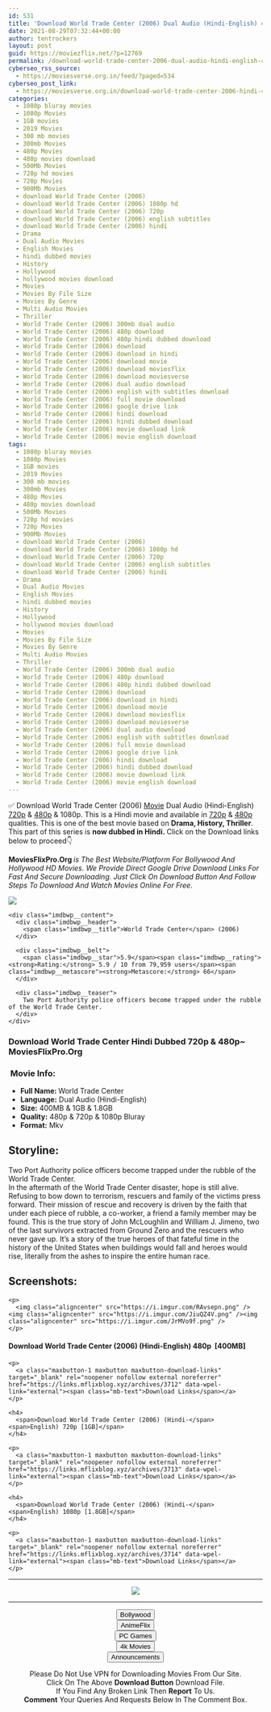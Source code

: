```yaml
---
id: 531
title: 'Download World Trade Center (2006) Dual Audio (Hindi-English) 480p [400MB] || 720p [900MB] || 1080p [1.8GB]'
date: 2021-08-29T07:32:44+00:00
author: tentrockers
layout: post
guid: https://moviezflix.net/?p=12769
permalink: /download-world-trade-center-2006-dual-audio-hindi-english-480p-400mb-720p-900mb-1080p-1-8gb/
cyberseo_rss_source:
  - https://moviesverse.org.in/feed/?paged=534
cyberseo_post_link:
  - https://moviesverse.org.in/download-world-trade-center-2006-hindi-480p-720p-1080p/
categories:
  - 1080p bluray movies
  - 1080p Movies
  - 1GB movies
  - 2019 Movies
  - 300 mb movies
  - 300mb Movies
  - 480p Movies
  - 480p movies download
  - 500Mb Movies
  - 720p hd movies
  - 720p Movies
  - 900Mb Movies
  - download World Trade Center (2006)
  - download World Trade Center (2006) 1080p hd
  - download World Trade Center (2006) 720p
  - download World Trade Center (2006) english subtitles
  - download World Trade Center (2006) hindi
  - Drama
  - Dual Audio Movies
  - English Movies
  - hindi dubbed movies
  - History
  - Hollywood
  - hollywood movies download
  - Movies
  - Movies By File Size
  - Movies By Genre
  - Multi Audio Movies
  - Thriller
  - World Trade Center (2006) 300mb dual audio
  - World Trade Center (2006) 480p download
  - World Trade Center (2006) 480p hindi dubbed download
  - World Trade Center (2006) download
  - World Trade Center (2006) download in hindi
  - World Trade Center (2006) download movie
  - World Trade Center (2006) download moviesflix
  - World Trade Center (2006) download moviesverse
  - World Trade Center (2006) dual audio download
  - World Trade Center (2006) english with subtitles download
  - World Trade Center (2006) full movie download
  - World Trade Center (2006) google drive link
  - World Trade Center (2006) hindi download
  - World Trade Center (2006) hindi dubbed download
  - World Trade Center (2006) movie download link
  - World Trade Center (2006) movie english download
tags:
  - 1080p bluray movies
  - 1080p Movies
  - 1GB movies
  - 2019 Movies
  - 300 mb movies
  - 300mb Movies
  - 480p Movies
  - 480p movies download
  - 500Mb Movies
  - 720p hd movies
  - 720p Movies
  - 900Mb Movies
  - download World Trade Center (2006)
  - download World Trade Center (2006) 1080p hd
  - download World Trade Center (2006) 720p
  - download World Trade Center (2006) english subtitles
  - download World Trade Center (2006) hindi
  - Drama
  - Dual Audio Movies
  - English Movies
  - hindi dubbed movies
  - History
  - Hollywood
  - hollywood movies download
  - Movies
  - Movies By File Size
  - Movies By Genre
  - Multi Audio Movies
  - Thriller
  - World Trade Center (2006) 300mb dual audio
  - World Trade Center (2006) 480p download
  - World Trade Center (2006) 480p hindi dubbed download
  - World Trade Center (2006) download
  - World Trade Center (2006) download in hindi
  - World Trade Center (2006) download movie
  - World Trade Center (2006) download moviesflix
  - World Trade Center (2006) download moviesverse
  - World Trade Center (2006) dual audio download
  - World Trade Center (2006) english with subtitles download
  - World Trade Center (2006) full movie download
  - World Trade Center (2006) google drive link
  - World Trade Center (2006) hindi download
  - World Trade Center (2006) hindi dubbed download
  - World Trade Center (2006) movie download link
  - World Trade Center (2006) movie english download
---
```

<div class="thecontent clearfix">
  <p>
    ✅ Download World Trade Center (2006) <a href="https://moviesverse.org.in/category/movies/" data-wpel-link="internal">Movie</a> Dual Audio (Hindi-English) <a href="https://moviesverse.org.in/720p-movies/" data-wpel-link="internal">720p</a>&nbsp;&&nbsp;<a href="https://moviesverse.org.in/480p-movies/" data-wpel-link="internal">480p</a> & 1080p. This is a Hindi movie and available in <a href="https://moviesverse.org.in/720p-movies/" data-wpel-link="internal">720p</a>&nbsp;&&nbsp;<a href="https://moviesverse.org.in/480p-movies/" data-wpel-link="internal">480p</a> qualities. This is one of the best movie based on <strong>Drama, History, Thriller</strong>. This part of this series is <strong>now dubbed in <span>Hindi.&nbsp;</span></strong><span>Click on the Download links below to proceed👇</span>
  </p>
  
  <p>
    <strong><span>MoviesFlixPro.Org&nbsp;</span></strong><em>is The Best Website/Platform For Bollywood And Hollywood HD Movies. We Provide Direct Google Drive Download Links For Fast And Secure Downloading. Just Click On Download Button And Follow Steps To&nbsp;Download And Watch Movies Online For Free.</em>
  </p>
  
  <div class="imdbwp imdbwp--movie dark">
    <div class="imdbwp__thumb">
      <a class="imdbwp__link" target="_blank" title="World Trade Center" href="https://www.imdb.com/title/tt0469641/" rel="nofollow external noopener noreferrer" data-wpel-link="external"><img class="imdbwp__img" src="https://m.media-amazon.com/images/M/MV5BMTIxMzE5ODEwOV5BMl5BanBnXkFtZTcwMzM3MzIzMQ@@._V1_SX300.jpg" /></a>
    </div>
    
    <div class="imdbwp__content">
      <div class="imdbwp__header">
        <span class="imdbwp__title">World Trade Center</span> (2006)
      </div>
      
      <div class="imdbwp__belt">
        <span class="imdbwp__star">5.9</span><span class="imdbwp__rating"><strong>Rating:</strong> 5.9 / 10 from 79,959 users</span><span class="imdbwp__metascore"><strong>Metascore:</strong> 66</span>
      </div>
      
      <div class="imdbwp__teaser">
        Two Port Authority police officers become trapped under the rubble of the World Trade Center.
      </div>
    </div>
  </div>
  
  <h3>
    <span>Download World Trade Center Hindi Dubbed 720p & 480p~ MoviesFlixPro.Org</span>
  </h3>
  
  <h3>
    <span>&nbsp;Movie Info:&nbsp;</span>
  </h3>
  
  <ul>
    <li>
      <strong>Full Name: </strong>World Trade Center
    </li>
    <li>
      <strong>Language:</strong> Dual Audio (Hindi-English)
    </li>
    <li>
      <strong>Size:</strong> 400MB & 1GB & 1.8GB
    </li>
    <li>
      <strong>Quality:</strong> 480p & 720p & 1080p Bluray
    </li>
    <li>
      <strong>Format:</strong>&nbsp;Mkv
    </li>
  </ul>
  
  <h2>
    <span>Storyline:</span>
  </h2>
  
  <div class="summary_text">
    Two Port Authority police officers become trapped under the rubble of the World Trade Center.
  </div>
  
  <div>
    In the aftermath of the World Trade Center disaster, hope is still alive. Refusing to bow down to terrorism, rescuers and family of the victims press forward. Their mission of rescue and recovery is driven by the faith that under each piece of rubble, a co-worker, a friend a family member may be found. This is the true story of John McLoughlin and William J. Jimeno, two of the last survivors extracted from Ground Zero and the rescuers who never gave up. It’s a story of the true heroes of that fateful time in the history of the United States when buildings would fall and heroes would rise, literally from the ashes to inspire the entire human race.
  </div>
  
  <div class="summary_text">
    <h2>
      <span>Screenshots:</span>
    </h2>
    
    <p>
      <img class="aligncenter" src="https://i.imgur.com/RAvsepn.png" /><img class="aligncenter" src="https://i.imgur.com/JiuQZ4V.png" /><img class="aligncenter" src="https://i.imgur.com/JrMVo9f.png" />
    </p>
  </div>
  
  <div class="inline canwrap">
    <h4>
      <span>Download World Trade Center (2006) (Hindi-English) </span><span>480p&nbsp; [400MB]</span>
    </h4>
    
    <p>
      <a class="maxbutton-1 maxbutton maxbutton-download-links" target="_blank" rel="noopener nofollow external noreferrer" href="https://links.mflixblog.xyz/archives/3712" data-wpel-link="external"><span class="mb-text">Download Links</span></a>
    </p>
    
    <h4>
      <span>Download World Trade Center (2006) (Hindi-</span><span>English) 720p [1GB]</span>
    </h4>
    
    <p>
      <a class="maxbutton-1 maxbutton maxbutton-download-links" target="_blank" rel="noopener nofollow external noreferrer" href="https://links.mflixblog.xyz/archives/3713" data-wpel-link="external"><span class="mb-text">Download Links</span></a>
    </p>
    
    <h4>
      <span>Download World Trade Center (2006) (Hindi-</span><span>English) 1080p [1.8GB]</span>
    </h4>
    
    <p>
      <a class="maxbutton-1 maxbutton maxbutton-download-links" target="_blank" rel="noopener nofollow external noreferrer" href="https://links.mflixblog.xyz/archives/3714" data-wpel-link="external"><span class="mb-text">Download Links</span></a>
    </p>
  </div>
</div>

<center>
  </p> 
  
  <hr />
  
  <p>
    <a href="http://gdrivepro.xyz/join.php" data-wpel-link="external" target="_blank" rel="nofollow external noopener noreferrer"><img src="https://i.imgur.com/FhMdWdW.png" /></a>
  </p>
  
  <hr />
  
  <p>
    <a href="https://dogemovies.xyz" target="_blank" data-wpel-link="external" rel="nofollow external noopener noreferrer"><button class="button button5">Bollywood</button></a><br /> <a href="https://animeflix.in" target="_blank" data-wpel-link="external" rel="nofollow external noopener noreferrer"><button class="button button5">AnimeFlix</button></a><br /> <a href="https://gamesflix.net/" target="_blank" data-wpel-link="external" rel="nofollow external noopener noreferrer"><button class="button button5">PC Games</button></a><br /> <a href="https://uhdmovies.in" target="_blank" data-wpel-link="external" rel="nofollow external noopener noreferrer"><button class="button button5">4k Movies</button></a><br /> <a href="https://moviesverse.org.in/announcements/" target="_blank" data-wpel-link="internal" rel="noopener"><button class="button button5">Announcements</button></a>
  </p>
  
  <div class="alert alert-danger">
    Please Do Not Use VPN for Downloading Movies From Our Site.
  </div>
  
  <div class="alert alert-success">
    Click On The Above <strong>Download Button</strong> Download File.
  </div>
  
  <div class="alert alert-warning">
    If You Find Any Broken Link Then <strong>Report</strong> To Us.
  </div>
  
  <div class="alert alert-info">
    <strong>Comment</strong> Your Queries And Requests Below In The Comment Box.
  </div>
  
  <p>
    </center>
  </p>